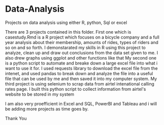 # Data-Analysis
Projects on data analysis using either R, python, Sql or excel

There are 3 projects contained in this folder. First one which is casestudy.Rmd is a R project which focuses on a bicycle company and a full year analysis about their membership, amounts of rides, types of riders and so on and so forth. I demonstarated my skills in R using this project to analyze, clean up and draw out conclusions from the data set given to me. I also drew graphs using ggplot and other functions like that
My second one is a python script to automate and breake down a large excel file into what i want to use it for. I used requests library to download the excel file from the intenet, and used pandas to break down and analyze the file into a useful file that can be used by me and then saved it into my computer system.
My third project is using selenium to scrap data from airtel intenational calling rates page. I built this python script to collect information from airtel's website to be stored in my system

I am also very proefficient in Excel and SQL, PowerBI and Tableau and i will be adding more projects as time goes by. 

Thank You
